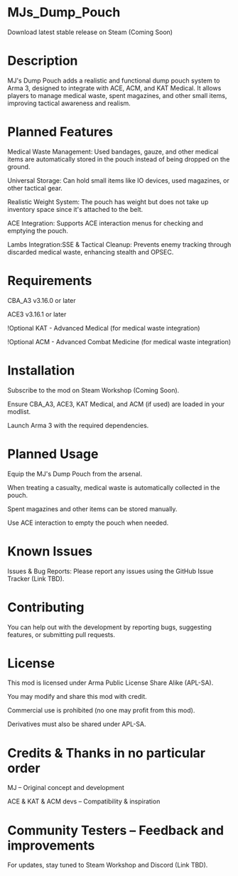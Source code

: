 # MJs_Dump_Pouch

Download latest stable release on Steam (Coming Soon)

# Description

MJ's Dump Pouch adds a realistic and functional dump pouch system to Arma 3, designed to integrate with ACE, ACM, and KAT Medical. It allows players to manage medical waste, spent magazines, and other small items, improving tactical awareness and realism.

# Planned Features

Medical Waste Management: Used bandages, gauze, and other medical items are automatically stored in the pouch instead of being dropped on the ground.

Universal Storage: Can hold small items like IO devices, used magazines, or other tactical gear.

Realistic Weight System: The pouch has weight but does not take up inventory space since it's attached to the belt.

ACE Integration: Supports ACE interaction menus for checking and emptying the pouch.

Lambs Integration:SSE & Tactical Cleanup: Prevents enemy tracking through discarded medical waste, enhancing stealth and OPSEC. 

# Requirements

CBA_A3 v3.16.0 or later

ACE3 v3.16.1 or later

!Optional KAT - Advanced Medical (for medical waste integration) 

!Optional ACM - Advanced Combat Medicine (for medical waste integration) 

# Installation

Subscribe to the mod on Steam Workshop (Coming Soon).

Ensure CBA_A3, ACE3, KAT Medical, and ACM (if used) are loaded in your modlist.

Launch Arma 3 with the required dependencies.

# Planned Usage

Equip the MJ's Dump Pouch from the arsenal.

When treating a casualty, medical waste is automatically collected in the pouch.

Spent magazines and other items can be stored manually.

Use ACE interaction to empty the pouch when needed.

# Known Issues

Issues & Bug Reports: Please report any issues using the GitHub Issue Tracker (Link TBD).

# Contributing

You can help out with the development by reporting bugs, suggesting features, or submitting pull requests.

# License

This mod is licensed under Arma Public License Share Alike (APL-SA).

You may modify and share this mod with credit.

Commercial use is prohibited (no one may profit from this mod).

Derivatives must also be shared under APL-SA.

# Credits & Thanks in no particular order

MJ – Original concept and development

ACE & KAT & ACM devs – Compatibility & inspiration

# Community Testers – Feedback and improvements

For updates, stay tuned to Steam Workshop and Discord (Link TBD).
